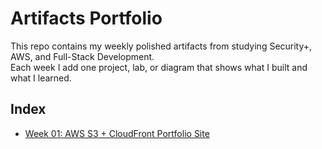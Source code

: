 # Artifacts Portfolio

This repo contains my weekly polished artifacts from studying Security+, AWS, and Full-Stack Development.  
Each week I add one project, lab, or diagram that shows what I built and what I learned.

## Index

- [Week 01: AWS S3 + CloudFront Portfolio Site](week01-aws-s3-cloudfront/)
